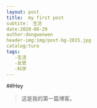 ```yaml
---
layout: post
title:  my first post
subtite： 生活
date:2020-08-29
author:dongwenwen
header-img:img/post-bg-2015.jpg
catalog:ture
tags:
   -生活
   -反思
   -科学
---
```

##Hey
>这是我的第一篇博客。

